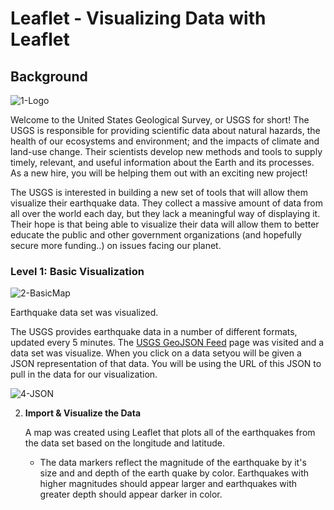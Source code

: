 # Leaflet - Visualizing Data with Leaflet

## Background

![1-Logo](static/images/1-Logo.png)

Welcome to the United States Geological Survey, or USGS for short! The USGS is responsible for providing scientific data about natural hazards, the health of our ecosystems and environment; and the impacts of climate and land-use change. Their scientists develop new methods and tools to supply timely, relevant, and useful information about the Earth and its processes. As a new hire, you will be helping them out with an exciting new project!

The USGS is interested in building a new set of tools that will allow them visualize their earthquake data. They collect a massive amount of data from all over the world each day, but they lack a meaningful way of displaying it. Their hope is that being able to visualize their data will allow them to better educate the public and other government organizations (and hopefully secure more funding..) on issues facing our planet.

### Level 1: Basic Visualization

![2-BasicMap](2-BasicMap.png)

Earthquake data set was visualized.


   The USGS provides earthquake data in a number of different formats, updated every 5 minutes. The [USGS GeoJSON Feed](http://earthquake.usgs.gov/earthquakes/feed/v1.0/geojson.php) page was visited and a data set was visualize. When you click on a data setyou will be given a JSON representation of that data. You will be using the URL of this JSON to pull in the data for our visualization.

   ![4-JSON](static/images/4-JSON.png)

2. **Import & Visualize the Data**

   A map was created using Leaflet that plots all of the earthquakes from the data set based on the longitude and latitude.

   * The data markers reflect the magnitude of the earthquake by it's size and and depth of the earth quake by color. Earthquakes with higher magnitudes should appear larger and earthquakes with greater depth should appear darker in color.

 
